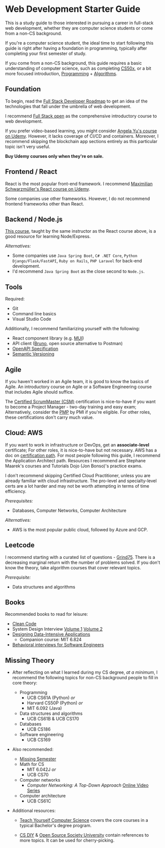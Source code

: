 # Web Development Starter Guide

This is a study guide to those interested in pursuing a career in full-stack web development, whether they are computer science students or come from a non-CS background.

If you're a computer science student, the ideal time to start following this guide is right after having a foundation in programming, typically after completing your first semester of study.

If you come from a non-CS background, this guide requires a basic understanding of computer science, such as completing [CS50x](https://cs50.harvard.edu/x/), or a bit more focused introduction, [Programming](https://www.coursera.org/specializations/python) + [Algorithms](https://www.coursera.org/specializations/algorithms).

## Foundation

To begin, read the [Full Stack Developer Roadmap](https://roadmap.sh/full-stack) to get an idea of the technologies that fall under the umbrella of web development.

I recommend [Full Stack open](https://fullstackopen.com/en/) as the comprehensive introductory course to web development.

If you prefer video-based learning, you might consider [Angela Yu's course on Udemy](https://www.udemy.com/course/the-complete-web-development-bootcamp/). However, it lacks coverage of CI/CD and containers. Moreover, I recommend skipping the blockchain app sections entirely as this particular topic isn't very useful.

**Buy Udemy courses only when they're on sale.**

## Frontend / React

React is the most popular front-end framework. I recommend [Maximilian Schwarzmüller's React course on Udemy](https://www.udemy.com/course/react-the-complete-guide-incl-redux/).

Some companies use other frameworks. However, I do not recommend frontend frameworks other than React.

## Backend / Node.js

[This course](https://www.udemy.com/course/nodejs-the-complete-guide/), taught by the same instructor as the React course above, is a good resource for learning Node/Express.

_Alternatives:_

- Some companies use `Java Spring Boot`, `C# .NET Core`, `Python Django/Flask/FastAPI`, `Ruby on Rails`, `PHP Laravel` for back-end development.
- I'd recommend `Java Spring Boot` as the close second to `Node.js`.

## Tools

Required:

- Git
- Command line basics
- Visual Studio Code

Additionally, I recommend familiarizing yourself with the following:

- React component library (e.g. [MUI](https://mui.com/))
- API client ([Bruno](https://www.usebruno.com/), open source alternative to Postman)
- [OpenAPI Specification](https://swagger.io/specification/)
- [Semantic Versioning](https://semver.org/)

## Agile

If you haven't worked in an Agile team, it is good to know the basics of Agile. An introductory course on Agile or a Software Engineering course that includes Agile should suffice.

The [Certified ScrumMaster (CSM)](https://www.scrumalliance.org/get-certified) certification is nice-to-have if you want to become a Project Manager - two-day training and easy exam; Alternatively, consider the [PMP](https://www.pmi.org/certifications) by PMI if you're eligible. For other roles, these certifications don't carry much value.

## Cloud: AWS

If you want to work in infrastructure or DevOps, get an **associate-level** certificate; For other roles, it is nice-to-have but not necessary. AWS has a doc on [certification path](https://aws.amazon.com/certification/). For most people following this guide, I recommend the Application Architect path. Resources I recommend are Stephane Maarek's courses and Tutorials Dojo (Jon Bonso)'s practice exams.

I don't recommend skipping Certified Cloud Practitioner, unless you are already familiar with cloud infrastructure. The pro-level and specialty-level certs are a lot harder and may not be worth attempting in terms of time efficiency.

_Prerequisites:_

- Databases, Computer Networks, Computer Architecture

_Alternatives:_

- AWS is the most popular public cloud, followed by Azure and GCP.

## Leetcode

I recommend starting with a curated list of questions - [Grind75](https://www.techinterviewhandbook.org/grind75). There is a decreasing marginal return with the number of problems solved. If you don't know the theory, take algorithm courses that cover relevant topics.

_Prerequisite:_

- Data structures and algorithms

## Books

Recommended books to read for leisure:

- [Clean Code](https://www.amazon.ca/Clean-Code-Handbook-Software-Craftsmanship-ebook/dp/B001GSTOAM)
- System Design Interview [Volume 1](https://www.amazon.ca/System-Design-Interview-insiders-Second/dp/B08CMF2CQF) [Volume 2](https://www.amazon.ca/System-Design-Interview-Insiders-Guide/dp/1736049119/)
- [Designing Data-Intensive Applications](https://www.amazon.ca/Designing-Data-Intensive-Applications-Reliable-Maintainable/dp/1449373321/)
  - Companion course: MIT 6.824
- [Behavioral interviews for Software Engineers](https://www.amazon.ca/Behavioral-Interviews-Software-Engineers-Strategies/dp/B0C1JFQYCR/)

## Missing Theory

- After reflecting on what I learned during my CS degree, _at a minimum_, I recommend the following topics for non-CS background people to fill in core theory:

  - Programming
    - UCB CS61A (Python) _or_
    - Harvard CS50P (Python) _or_
    - MIT 6.092 (Java)
  - Data structures and algorithms
    - UCB CS61B & UCB CS170
  - Databases
    - UCB CS186
  - Software engineering
    - UCB CS169

- Also recommended:

  - [Missing Semester](https://missing.csail.mit.edu/)
  - Math for CS
    - MIT 6.042J _or_
    - UCB CS70
  - Computer networks
    - _Computer Networking: A Top-Down Approach_ [Online Video Series](https://gaia.cs.umass.edu/kurose_ross/lectures.php)
  - Computer architecture
    - UCB CS61C

- Additional resources:

  - [Teach Yourself Computer Science](https://teachyourselfcs.com/) covers the core courses in a typical Bachelor's degree program.

  - [CS DIY](https://csdiy.wiki/en/) & [Open Source Society University](https://github.com/ossu/computer-science) contain references to more topics. It can be used for cherry-picking.
